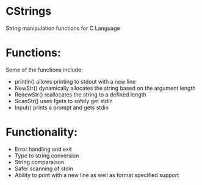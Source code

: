 # CStrings
String manipulation functions for C Language 

# Functions:
Some of the functions include:
- println() allows printing to stdout with a new line
- NewStr() dynamically allocates the string based on the argument length
- RenewStr() reallocates the string to a defined length
- ScanStr() uses fgets to safely get stdin
- Input() prints a prompt and gets stdin

# Functionality:
- Error handling and exit
- Type to string conversion
- String comparaison
- Safer scanning of stdin
- Ability to print with a new line as well as format specified support



